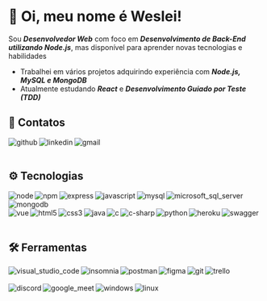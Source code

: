 # :wave: Oi, meu nome é Weslei!
Sou _**Desenvolvedor Web**_ com foco em _**Desenvolvimento de Back-End utilizando Node.js**_, mas disponível para aprender novas tecnologias e habilidades
- Trabalhei em vários projetos adquirindo experiência com _**Node.js, MySQL e MongoDB**_
- Atualmente estudando _**React**_ e _**Desenvolvimento Guiado por Teste (TDD)**_

## :iphone: Contatos
[<img align="left" alt="github" src="https://img.shields.io/badge/GitHub-181717?style=for-the-badge&logo=github&logoColor=white">](https://github.com/weessm)
[<img align="left" alt="linkedin" src="https://img.shields.io/badge/linkedIn-0A66C2?style=for-the-badge&logo=linkedin&logoColor=white">](https://www.linkedin.com/in/wsmiranda/)
[<img align="left" alt="gmail" src="https://img.shields.io/badge/wsmiranda11@gmail.com-D14836?style=for-the-badge&logo=gmail&logoColor=white"/>](wsmiranda11@gmail.com)
<br><br>

## :gear: Tecnologias
[<img align="left" alt="node" src="https://img.shields.io/badge/Node.js-43853D?style=for-the-badge&logo=node.js&logoColor=white">]()
[<img align="left" alt="npm" src="https://img.shields.io/badge/npm-CB3837?style=for-the-badge&logo=npm&logoColor=white">]()
[<img align="left" alt="express" src="https://img.shields.io/badge/Express.js-000000?style=for-the-badge&logo=express&logoColor=white">]()
[<img align="left" alt="javascript" src="https://img.shields.io/badge/JavaScript-F7DF1E?style=for-the-badge&logo=javascript&logoColor=black">]()
[<img align="left" alt="mysql" src="https://img.shields.io/badge/MySQL-00000F?style=for-the-badge&logo=mysql&logoColor=white">]()
[<img align="left" alt="microsoft_sql_server" src="https://img.shields.io/badge/Microsoft%20SQL%20Sever-CC2927?style=for-the-badge&logo=microsoft%20sql%20server&logoColor=white">]()
[<img align="left" alt="mongodb" src="https://img.shields.io/badge/MongoDB-4EA94B?style=for-the-badge&logo=mongodb&logoColor=white">]()</br></br>
[<img align="left" alt="vue" src="https://img.shields.io/badge/Vue.js-35495E?style=for-the-badge&logo=vuedotjs&logoColor=4FC08D">]()
[<img align="left" alt="html5" src="https://img.shields.io/badge/HTML5-E34F26?style=for-the-badge&logo=html5&logoColor=white">]()
[<img align="left" alt="css3" src="https://img.shields.io/badge/CSS3-1572B6?style=for-the-badge&logo=css3&logoColor=white">]()
[<img align="left" alt="java" src="https://img.shields.io/badge/Java-ED8B00?style=for-the-badge&logo=java&logoColor=white">]()
[<img align="left" alt="c" src="https://img.shields.io/badge/C-00599C?style=for-the-badge&logo=c&logoColor=white">]()
[<img align="left" alt="c-sharp" src="https://img.shields.io/badge/C%23-239120?style=for-the-badge&logo=c-sharp&logoColor=white">]()
[<img align="left" alt="python" src="https://img.shields.io/badge/Python-3776AB?style=for-the-badge&logo=python&logoColor=white">]()
[<img align="left" alt="heroku" src="https://img.shields.io/badge/Heroku-430098?style=for-the-badge&logo=heroku&logoColor=white">]()
[<img align="left" alt="swagger" src="https://img.shields.io/badge/Swagger-85EA2D?style=for-the-badge&logo=swagger&logoColor=black">]()
<br><br>

## :hammer_and_wrench: Ferramentas
[<img align="left" alt="visual_studio_code" src="https://img.shields.io/badge/Visual_Studio_Code-007ACC?style=for-the-badge&logo=visual%20studio%20code&logoColor=white">]()
[<img align="left" alt="insomnia" src="https://img.shields.io/badge/Insomnia-5849be?style=for-the-badge&logo=Insomnia&logoColor=white">]()
[<img align="left" alt="postman" src="https://img.shields.io/badge/Postman-FF6C37?style=for-the-badge&logo=Postman&logoColor=white">]()
[<img align="left" alt="figma" src="https://img.shields.io/badge/Figma-F24E1E?style=for-the-badge&logo=figma&logoColor=white">]()
[<img align="left" alt="git" src="https://img.shields.io/badge/Git-F05032?style=for-the-badge&logo=git&logoColor=white">]()
[<img align="left" alt="trello" src="https://img.shields.io/badge/Trello-0052CC?style=for-the-badge&logo=trello&logoColor=white">]()</br></br>
[<img align="left" alt="discord" src="https://img.shields.io/badge/Discord-7289DA?style=for-the-badge&logo=discord&logoColor=white">]()
[<img align="left" alt="google_meet" src="https://img.shields.io/badge/Google%20Meet-00897B?style=for-the-badge&logo=google-meet&logoColor=white">]()
[<img align="left" alt="windows" src="https://img.shields.io/badge/Windows-0078D6?style=for-the-badge&logo=windows&logoColor=white">]()
[<img align="left" alt="linux" src="https://img.shields.io/badge/Linux-FCC624?style=for-the-badge&logo=linux&logoColor=black">]()
